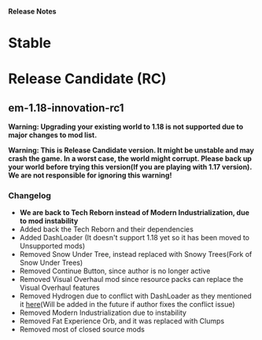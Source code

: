 <b align="center">Release Notes</b>

# Stable

# Release Candidate (RC)
## em-1.18-innovation-rc1
**Warning: Upgrading your existing world to 1.18 is not supported due to major changes to mod list.**

**Warning: This is Release Candidate version. It might be unstable and may crash the game. In a worst case, the world might corrupt. Please back up your world before trying this version(If you are playing with 1.17 version). We are not responsible for ignoring this warning!**

### Changelog
- **We are back to Tech Reborn instead of Modern Industrialization, due to mod instability**
- Added back the Tech Reborn and their dependencies
- Added DashLoader (It doesn't support 1.18 yet so it has been moved to Unsupported mods)
- Removed Snow Under Tree, instead replaced with Snowy Trees(Fork of Snow Under Trees)
- Removed Continue Button, since author is no longer active
- Removed Visual Overhaul mod since resource packs can replace the Visual Overhaul features
- Removed Hydrogen due to conflict with DashLoader as they mentioned it [here](https://github.com/alphaqu/DashLoader/issues/35)(Will be added in the future if author fixes the conflict issue)
- Removed Modern Industrialization due to instability
- Removed Fat Experience Orb, and it was replaced with Clumps
- Removed most of closed source mods
